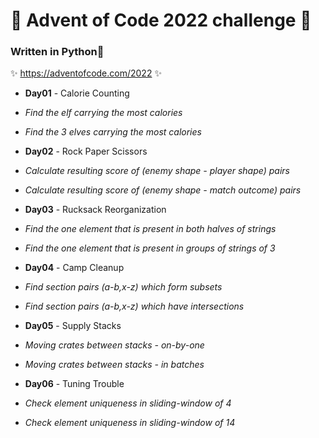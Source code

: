 # 🎄 Advent of Code 2022 challenge 🎄

### Written in **Python**🐍

✨ https://adventofcode.com/2022 ✨


-  **Day01** - Calorie Counting  
  -  *Find the elf carrying the most calories*
  -  *Find the 3 elves carrying the most calories*


-  **Day02** - Rock Paper Scissors
  -  *Calculate resulting score of (enemy shape - player shape) pairs*
  -  *Calculate resulting score of (enemy shape - match outcome) pairs*


-  **Day03** - Rucksack Reorganization  
  -  *Find the one element that is present in both halves of strings*
  -  *Find the one element that is present in groups of strings of 3*


-  **Day04** - Camp Cleanup  
  -  *Find section pairs (a-b,x-z) which form subsets*
  -  *Find section pairs (a-b,x-z) which have intersections*
  

-  **Day05** - Supply Stacks 
  -  *Moving crates between stacks - on-by-one*
  -  *Moving crates between stacks - in batches*


-  **Day06** - Tuning Trouble
  -  *Check element uniqueness in sliding-window of 4*
  -  *Check element uniqueness in sliding-window of 14*
